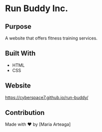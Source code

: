 # Run Buddy Inc.

## Purpose
A website that offers fitness training services.

## Built With
* HTML
* CSS

## Website
https://cyberspace7.github.io/run-buddy/

## Contribution
Made with ❤️ by [Maria Arteaga]
